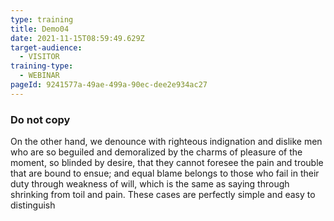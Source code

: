 ```yaml
---
type: training
title: Demo04
date: 2021-11-15T08:59:49.629Z
target-audience:
  - VISITOR
training-type:
  - WEBINAR
pageId: 9241577a-49ae-499a-90ec-dee2e934ac27
---
```

### Do not copy

On the other hand, we denounce with righteous indignation and dislike men who are so beguiled and demoralized by the charms of pleasure of the moment, so blinded by desire, that they cannot foresee the pain and trouble that are bound to ensue; and equal blame belongs to those who fail in their duty through weakness of will, which is the same as saying through shrinking from toil and pain. These cases are perfectly simple and easy to distinguish